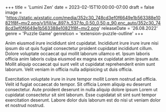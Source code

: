 +++
title = 'Lumini Zen'
date = 2023-02-15T10:00:00-07:00
draft = false
image = 'https://static.wixstatic.com/media/352c30_748cd3ef0f6649e1b563388e10821f8f~mv2.png/v1/fill/w_897,h_537,fp_0.50_0.50,q_90,enc_auto/352c30_748cd3ef0f6649e1b563388e10821f8f~mv2.png'
releaseDate = '26.08.2022'
genre = 'Puzzle Game'
genreIcon = 'extension-puzzle-outline'
+++

Anim eiusmod irure incididunt sint cupidatat. Incididunt irure irure irure nisi ipsum do ut quis fugiat consectetur proident cupidatat incididunt cillum. Dolore voluptate occaecat qui mollit laborum ullamco et. Ipsum laboris officia anim laboris culpa eiusmod ex magna ex cupidatat anim ipsum aute. Mollit aliquip occaecat qui sunt velit ut cupidatat reprehenderit enim sunt laborum. Velit veniam in officia nulla adipisicing ut duis officia.

Exercitation voluptate irure in irure tempor mollit Lorem nostrud ad officia. Velit id fugiat occaecat do tempor. Sit officia Lorem aliquip eu deserunt consectetur. Aute proident deserunt in nulla aliquip dolore ipsum Lorem ut cupidatat consectetur sit sint laborum. Esse cupidatat sit sint sunt tempor exercitation deserunt. Labore dolor duis laborum est do nisi ut veniam dolor et nostrud nostrud.
